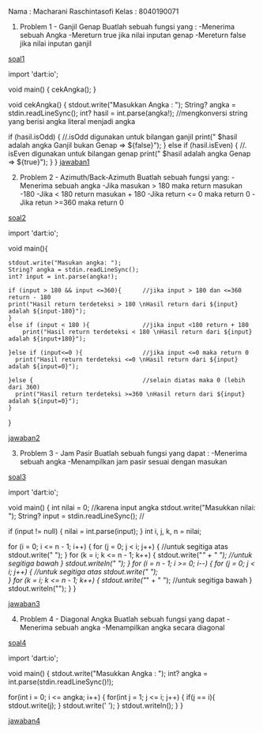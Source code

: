 Nama : Macharani Raschintasofi
Kelas : 8040190071

1. Problem 1 - Ganjil Genap
   Buatlah sebuah fungsi yang :
   -Menerima sebuah Angka
   -Mereturn true jika nilai inputan genap
   -Mereturn false jika nilai inputan ganjil

[soal1](./screenshots/soal1.png)

import 'dart:io';

void main() {
cekAngka();
}

void cekAngka() {
stdout.write("Masukkan Angka : ");
String? angka = stdin.readLineSync();
int? hasil = int.parse(angka!); //mengkonversi string yang berisi angka literal menjadi angka

if (hasil.isOdd) { //.isOdd digunakan untuk bilangan ganjil
print(" $hasil adalah angka Ganjil bukan Genap => ${false}");
} else if (hasil.isEven) { //. isEven digunakan untuk bilangan genap
print(" $hasil adalah angka Genap => ${true}");
}
}
[jawaban1](./screenshots/jawabancode1.png)

2. Problem 2 - Azimuth/Back-Azimuth
   Buatlah sebuah fungsi yang:
   -Menerima sebuah angka
   -Jika masukan > 180 maka return masukan -180
   -Jika < 180 return masukan + 180
   -Jika return <= 0 maka return 0
   -Jika retun >=360 maka return 0

[soal2](./screenshots/soal2.png)

import 'dart:io';

void main(){

    stdout.write("Masukan angka: ");
    String? angka = stdin.readLineSync();
    int? input = int.parse(angka!);

    if (input > 180 && input <=360){      //jika input > 180 dan <=360 return - 180
    print("Hasil return terdeteksi > 180 \nHasil return dari ${input} adalah ${input-180}");
    }
    else if (input < 180 ){               //jika input <180 return + 180
        print("Hasil return terdeteksi < 180 \nHasil return dari ${input} adalah ${input+180}");

    }else if (input<=0 ){                 //jika input <=0 maka return 0
      print("Hasil return terdeteksi <=0 \nHasil return dari ${input} adalah ${input=0}");

    }else {                               //selain diatas maka 0 (lebih dari 360)
      print("Hasil return terdeteksi >=360 \nHasil return dari ${input} adalah ${input=0}");
    }

}

[jawaban2](./screenshots/jawabancode2.png)

3. Problem 3 - Jam Pasir
   Buatlah sebuah fungsi yang dapat :
   -Menerima sebuah angka
   -Menampilkan jam pasir sesuai dengan masukan

[soal3](./screenshots/soal3.png)

import 'dart:io';

void main() {
int nilai = 0; //karena input angka
stdout.write("Masukkan nilai: ");
String? input = stdin.readLineSync(); //

if (input != null) {
nilai = int.parse(input);
}
int i, j, k, n = nilai;

for (i = 0; i <= n - 1; i++) {
for (j = 0; j < i; j++) { //untuk segitiga atas
stdout.write(" ");
}
for (k = i; k <= n - 1; k++) {
stdout.write("_" + " "); //untuk segitiga bawah
}
stdout.writeln(" ");
}
for (i = n - 1; i >= 0; i--) {
for (j = 0; j < i; j++) { //untuk segitiga atas
stdout.write(" ");  
 }
for (k = i; k <= n - 1; k++) {
stdout.write("_" + " "); //untuk segitiga bawah
}
stdout.writeln("");
}
}

[jawaban3](./screenshots/jawabancode3.png)

4.  Problem 4 - Diagonal Angka
    Buatlah sebuah fungsi yang dapat
    -Menerima sebuah angka
    -Menampilkan angka secara diagonal

[soal4](./screenshots/soal4.png)

import 'dart:io';

void main() {
stdout.write("Masukkan Angka : ");
int? angka = int.parse(stdin.readLineSync()!);

for(int i = 0; i <= angka; i++)
{
for(int j = 1; j <= i; j++)
{
if(j == i){
stdout.write(j);
}
stdout.write(' ');
}
stdout.writeln();
}
}

[jawaban4](./screenshots/jawabancode4.png)
